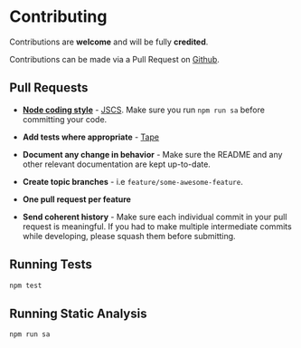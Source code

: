 # Contributing

Contributions are **welcome** and will be fully **credited**.

Contributions can be made via a Pull Request on [Github](https://github.com/mike182uk/tmpdl).

## Pull Requests

- **[Node coding style](https://github.com/felixge/node-style-guide)** - [JSCS](http://jscs.info/). Make sure you run `npm run sa` before committing your code.

- **Add tests where appropriate** - [Tape](https://github.com/substack/tape)

- **Document any change in behavior** - Make sure the README and any other relevant documentation are kept up-to-date.

- **Create topic branches** - i.e `feature/some-awesome-feature`.

- **One pull request per feature**

- **Send coherent history** - Make sure each individual commit in your pull request is meaningful. If you had to make multiple intermediate commits while developing, please squash them before submitting.

## Running Tests

```bash
npm test
```

## Running Static Analysis

```bash
npm run sa
```
